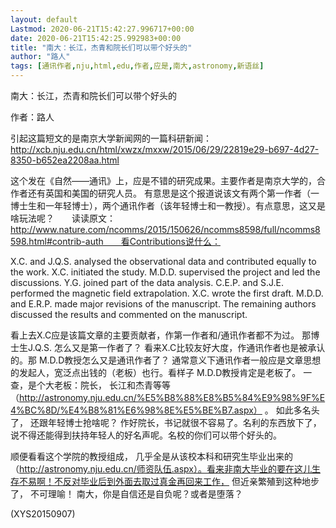 ```yaml
---
layout: default
Lastmod: 2020-06-21T15:42:27.996717+00:00
date: 2020-06-21T15:42:25.992983+00:00
title: "南大：长江，杰青和院长们可以带个好头的"
author: "路人"
tags: [通讯作者,nju,html,edu,作者,应是,南大,astronomy,新语丝]
---
```


南大：长江，杰青和院长们可以带个好头的

作者：路人

引起这篇短文的是南京大学新闻网的一篇科研新闻： http://xcb.nju.edu.cn/html/xwzx/mxxw/2015/06/29/22819e29-b697-4d27-8350-b652ea2208aa.html

这个发在《自然――通讯》上，应是不错的研究成果。主要作者是南京大学的，合作者还有英国和美国的研究人员。 有意思是这个报道说该文有两个第一作者（一博士生和一年轻博士），两个通讯作者（该年轻博士和一教授）。有点意思，这又是啥玩法呢？　　读读原文：http://www.nature.com/ncomms/2015/150626/ncomms8598/full/ncomms8598.html#contrib-auth　　看Contributions说什么：

X.C. and J.Q.S. analysed the observational data and contributed equally to the work. X.C. initiated the study. M.D.D. supervised the project and led the discussions. Y.G. joined part of the data analysis. C.E.P. and S.J.E. performed the magnetic field extrapolation. X.C. wrote the first draft. M.D.D. and E.R.P. made major revisions of the manuscript. The remaining authors discussed the results and commented on the manuscript.

看上去X.C应是该篇文章的主要贡献者，作第一作者和/通讯作者都不为过。 那博士生J.Q.S. 怎么又是第一作者了？ 看来X.C比较友好大度，作通讯作者也是被承认的。那 M.D.D教授怎么又是通讯作者了？ 通常意义下通讯作者一般应是文章思想的发起人，宽泛点出钱的（老板）也行。看样子 M.D.D教授肯定是老板了。 一查，是个大老板：院长， 长江和杰青等等 （http://astronomy.nju.edu.cn/%E5%B8%88%E8%B5%84%E9%98%9F%E4%BC%8D/%E4%B8%81%E6%98%8E%E5%BE%B7.aspx） 。 如此多名头了， 还跟年轻博士抢啥呢？ 作好院长，书记就很不容易了。名利的东西放下了，说不得还能得到扶持年轻人的好名声呢。名校的你们可以带个好头的。

顺便看看这个学院的教授组成， 几乎全是从该校本科和研究生毕业出来的（http://astronomy.nju.edu.cn/师资队伍.aspx）。看来非南大毕业的要在这儿生存不易啊！不反对毕业后到外面去取过真金再回来工作， 但近亲繁殖到这种地步了， 不可理喻！ 南大，你是自信还是自负呢？或者是堕落？

(XYS20150907)

